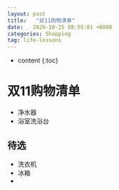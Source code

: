```yaml
---
layout: post
title:   "双11购物清单"
date:   2020-10-25 08:55:01 +0800
categories: Shopping
tag: life-lessons
---
```


* content
{:toc}






# 双11购物清单

* 净水器
* 浴室洗浴台



## 待选

* 洗衣机
* 冰箱
* 

